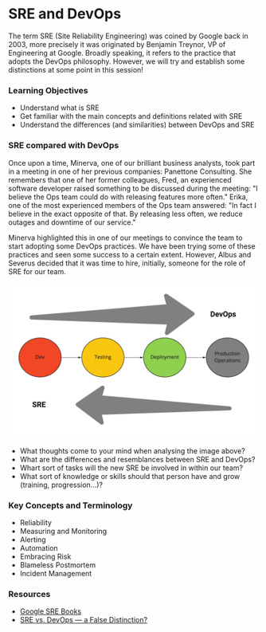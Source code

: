 # SRE and DevOps

The term SRE (Site Reliability Engineering) was coined by Google back in 2003, more precisely it was originated by Benjamin Treynor, VP of Engineering at Google. Broadly speaking, it refers to the practice that adopts the DevOps philosophy. However, we will try and establish some distinctions at some point in this session!


### Learning Objectives
- Understand what is SRE
- Get familiar with the main concepts and definitions related with SRE
- Understand the differences (and similarities) between DevOps and SRE


### SRE compared with DevOps
Once upon a time, Minerva, one of our brilliant business analysts, took part in a meeting in one of her previous companies: Panettone Consulting. She remembers that one of her former colleagues, Fred, an experienced software developer raised something to be discussed during the meeting: "I believe the Ops team could do with releasing features more often." Erika, one of the most experienced members of the Ops team answered: "In fact I believe in the exact opposite of that. By releasing less often, we reduce outages and downtime of our service."

Minerva highlighted this in one of our meetings to convince the team to start adopting some DevOps practices. We have been trying some of these practices and seen some success to a certain extent. However, Albus and Severus decided that it was time to hire, initially, someone for the role of SRE for our team.

![SRE and DevOps](assets/sre-and-devops.jpg?raw=true "SRE and DevOps")

- What thoughts come to your mind when analysing the image above?
- What are the differences and resemblances between SRE and DevOps?
- Whart sort of tasks will the new SRE be involved in within our team?
- What sort of knowledge or skills should that person have and grow (training, progression...)?


### Key Concepts and Terminology
- Reliability
- Measuring and Monitoring
- Alerting
- Automation
- Embracing Risk
- Blameless Postmortem
- Incident Management


### Resources
- [Google SRE Books](https://sre.google/books/)
- [SRE vs. DevOps — a False Distinction?](https://devops.com/sre-vs-devops-false-distinction/)
